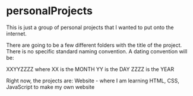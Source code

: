# personalProjects
This is just a group of personal projects that I wanted to put onto the internet.

There are going to be a few different folders with the title of the project. There is no specific standard naming convention. A dating convention will be:

  XXYYZZZZ where 
        XX is the MONTH
        YY is the DAY
      ZZZZ is the YEAR
      
Right now, the projects are:
  Website - where I am learning HTML, CSS, JavaScript to make my own website
